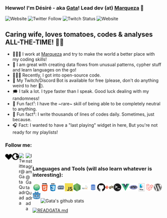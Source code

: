 ### Hewwo! I'm Désiré - aka [Gata][website]! Lead dev (at) [Marqueza][marqueza_website] 👑

![Website](https://img.shields.io/website?label=My%20website&style=for-the-badge&url=https%3A%2F%2Fgataquadrada.com.br)
![Twitter Follow](https://img.shields.io/twitter/follow/gataquadrada?style=for-the-badge)
![Twitch Status](https://img.shields.io/twitch/status/gataquadrada?style=for-the-badge)
![Website](https://img.shields.io/website?label=Marqueza&style=for-the-badge&url=https%3A%2F%2Fmarqueza.com.br)

## Caring wife, loves tomatoes, codes & analyses ALL-THE-TIME! ‍👸🏼

- 👩🏼‍💻  I work at [Marqueza][marqueza_website] and try to make the world a better place with my coding skills!
- 🎲  I am great with creating data flows from unusual patterns, cypher stuff and learn languages on the go!
- 🧚🏻‍♀️  Recently, I got into open-source code.
- 🤖  My Twitch/Discord Bot is available for free (please, don't do anything weird to her 🤕).
- 🗯  I talk a lot. I type faster than I speak. Good luck dealing with my randomness!
- 👾  Fun fact¹: I have the ~rare~ skill of being able to be completely neutral to anything.
- 🎃  Fun fact²: I write thousands of lines of codes daily. Sometimes, just because.
- 🎧  Fact: I wanted to have a "last playing" widget in here, But you're not ready for my playlists!

### Follow me:

[<img align="left" alt="gataquadrada.com.br" width="22px" src="https://raw.githubusercontent.com/iconic/open-iconic/master/svg/heart.svg" />][website]
[<img align="left" alt="marqueza.com.br" width="22px" src="https://raw.githubusercontent.com/iconic/open-iconic/master/svg/globe.svg" />][marqueza_website]
[<img align="left" alt="Twitter@GataQuadrada" width="22px" src="https://cdn.jsdelivr.net/npm/simple-icons@v3/icons/twitter.svg" />][twitter]
[<img align="left" alt="Instagram@GataQuadrada" width="22px" src="https://cdn.jsdelivr.net/npm/simple-icons@v3/icons/instagram.svg" />][instagram]

<br />

### Languages and Tools (will also learn whatever is interesting):

[<img align="left" alt="Atom" width="26px" src="https://raw.githubusercontent.com/github/explore/80688e429a7d4ef2fca1e82350fe8e3517d3494d/topics/atom/atom.png" />][website]
[<img align="left" alt="HTML5" width="26px" src="https://raw.githubusercontent.com/github/explore/80688e429a7d4ef2fca1e82350fe8e3517d3494d/topics/html/html.png" />][website]
[<img align="left" alt="CSS3" width="26px" src="https://raw.githubusercontent.com/github/explore/80688e429a7d4ef2fca1e82350fe8e3517d3494d/topics/css/css.png" />][website]
[<img align="left" alt="LESS" width="26px" src="https://raw.githubusercontent.com/github/explore/80688e429a7d4ef2fca1e82350fe8e3517d3494d/topics/less/less.png" />][website]
[<img align="left" alt="JavaScript" width="26px" src="https://raw.githubusercontent.com/github/explore/80688e429a7d4ef2fca1e82350fe8e3517d3494d/topics/javascript/javascript.png" />][website]
[<img align="left" alt="Node.js" width="26px" src="https://raw.githubusercontent.com/github/explore/80688e429a7d4ef2fca1e82350fe8e3517d3494d/topics/nodejs/nodejs.png" />][website]
[<img align="left" alt="MySQL" width="26px" src="https://raw.githubusercontent.com/github/explore/80688e429a7d4ef2fca1e82350fe8e3517d3494d/topics/mysql/mysql.png" />][website]
[<img align="left" alt="SQL" width="26px" src="https://raw.githubusercontent.com/github/explore/80688e429a7d4ef2fca1e82350fe8e3517d3494d/topics/sql/sql.png" />][website]
[<img align="left" alt="GitHub" width="26px" src="https://raw.githubusercontent.com/github/explore/78df643247d429f6cc873026c0622819ad797942/topics/github/github.png" />][website]
[<img align="left" alt="Git" width="26px" src="https://raw.githubusercontent.com/github/explore/80688e429a7d4ef2fca1e82350fe8e3517d3494d/topics/git/git.png" />][website]
[<img align="left" alt="Terminal" width="26px" src="https://raw.githubusercontent.com/github/explore/80688e429a7d4ef2fca1e82350fe8e3517d3494d/topics/terminal/terminal.png" />][website]
[<img align="left" alt="Vue" width="26px" src="https://raw.githubusercontent.com/github/explore/80688e429a7d4ef2fca1e82350fe8e3517d3494d/topics/vue/vue.png" />][website]
[<img align="left" alt="PHP" width="26px" src="https://raw.githubusercontent.com/github/explore/e94815998e4e0713912fed477a1f346ec04c3da2/topics/php/php.png" />][website]
[<img align="left" alt="MacOS" width="26px" src="https://raw.githubusercontent.com/github/explore/80688e429a7d4ef2fca1e82350fe8e3517d3494d/topics/macos/macos.png" />][website]
[<img align="left" alt="Laravel" width="26px" src="https://raw.githubusercontent.com/github/explore/80688e429a7d4ef2fca1e82350fe8e3517d3494d/topics/laravel/laravel.png" />][website]
[<img align="left" alt="WordPress" width="26px" src="https://raw.githubusercontent.com/github/explore/361e2821e2dea67711cde99c9c40ed357061cf27/topics/wordpress/wordpress.png" />][website]
[<img align="left" alt="GoDot" width="26px" src="https://raw.githubusercontent.com/github/explore/361e2821e2dea67711cde99c9c40ed357061cf27/topics/godot/godot.png" />][website]

<br />
<br />

![Gata's github stats](https://github-readme-stats.vercel.app/api?username=gataquadrada&show_icons=true&theme=dracula)

[![READGATA.md](https://github-readme-stats.vercel.app/api/pin/?username=gataquadrada&repo=gataquadrada&theme=dracula)](https://github.com/gataquadrada/gataquadrada)

[website]: https://gataquadrada.com.br
[twitter]: https://twitter.com/gataquadrada
[instagram]: https://instagram.com/gataquadrada
[marqueza_website]: https://marqueza.com.br
